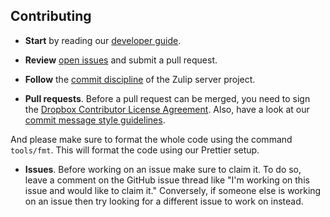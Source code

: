 ## Contributing

* **Start** by reading our
[developer guide](docs/developer-guide.md).

* **Review** [open issues][open-issues] and submit a pull request.

* **Follow** the [commit discipline][commit-discipline] of the Zulip server project.

* **Pull requests**. Before a pull request can be merged, you need to
sign the [Dropbox Contributor License Agreement][cla]. Also,
have a look at our [commit message style guidelines][doc-commit-style].

And please make sure to format the whole code using the command `tools/fmt`.
This will format the code using our Prettier setup.

* **Issues**. Before working on an issue make sure to claim it.  To do
  so, leave a comment on the GitHub issue thread like "I'm working on
  this issue and would like to claim it."  Conversely, if someone else
  is working on an issue then try looking for a different issue to
  work on instead.

[open-issues]: https://github.com/zulip/zulip-mobile/issues
[commit-discipline]: https://zulip.readthedocs.io/en/latest/contributing/code-style.html
[cla]: https://opensource.dropbox.com/cla/
[doc-commit-style]: https://zulip.readthedocs.io/en/latest/contributing/version-control.html#commit-messages

